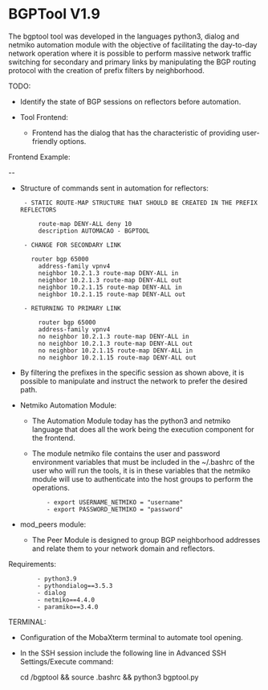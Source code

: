 # BGPTool V1.9

The bgptool tool was developed in the languages python3, dialog and netmiko automation module with the objective of facilitating the day-to-day network operation where it is possible to perform massive network traffic switching for secondary and primary links by manipulating the BGP routing protocol with the creation of prefix filters by neighborhood.

TODO:

  - Identify the state of BGP sessions on reflectors before automation.

* Tool Frontend:

  - Frontend has the dialog that has the characteristic of providing user-friendly options.

Frontend Example:

--

 * Structure of commands sent in automation for reflectors:

        - STATIC ROUTE-MAP STRUCTURE THAT SHOULD BE CREATED IN THE PREFIX REFLECTORS

            route-map DENY-ALL deny 10
            description AUTOMACAO - BGPTOOL

        - CHANGE FOR SECONDARY LINK

          router bgp 65000
            address-family vpnv4
            neighbor 10.2.1.3 route-map DENY-ALL in
            neighbor 10.2.1.3 route-map DENY-ALL out
            neighbor 10.2.1.15 route-map DENY-ALL in
            neighbor 10.2.1.15 route-map DENY-ALL out

        - RETURNING TO PRIMARY LINK

            router bgp 65000
            address-family vpnv4
            no neighbor 10.2.1.3 route-map DENY-ALL in
            no neighbor 10.2.1.3 route-map DENY-ALL out
            no neighbor 10.2.1.15 route-map DENY-ALL in
            no neighbor 10.2.1.15 route-map DENY-ALL out


* By filtering the prefixes in the specific session as shown above, it is possible to manipulate and instruct the network to prefer the desired path.

* Netmiko Automation Module:

  - The Automation Module today has the python3 and netmiko language that does all the work being the execution component for the frontend.


  - The module netmiko file contains the user and password environment variables that must be included in the ~/.bashrc of the user who will run the tools, it is in these variables that the netmiko module will use to authenticate into the host groups to perform the operations.


            - export USERNAME_NETMIKO = "username"
            - export PASSWORD_NETMIKO = "password"


* mod_peers module:

  - The Peer Module is designed to group BGP neighborhood addresses and relate them to your network domain and reflectors.

Requirements:

            - python3.9
            - pythondialog==3.5.3
            - dialog
            - netmiko==4.4.0
            - paramiko==3.4.0


TERMINAL:

  -  Configuration of the MobaXterm terminal to automate tool opening.

  -  In the SSH session include the following line in Advanced SSH Settings/Execute command:

        cd /bgptool && source .bashrc && python3 bgptool.py

